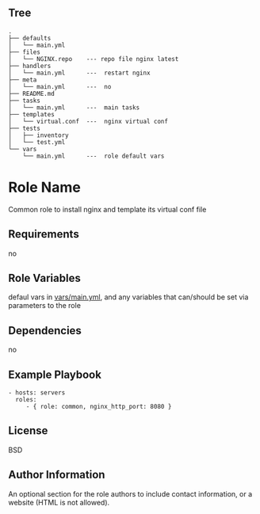 Tree
----
```
.
├── defaults
│   └── main.yml
├── files
│   └── NGINX.repo    --- repo file nginx latest
├── handlers
│   └── main.yml      ---  restart nginx
├── meta
│   └── main.yml      ---  no
├── README.md
├── tasks
│   └── main.yml      ---  main tasks
├── templates
│   └── virtual.conf  ---  nginx virtual conf
├── tests
│   ├── inventory
│   └── test.yml
└── vars
    └── main.yml      ---  role default vars
```


Role Name
=========

Common role to install nginx and template its virtual conf file

Requirements
------------

no

Role Variables
--------------

defaul vars in [vars/main.yml](vars/main.yml), and any variables that can/should be set via parameters to the role

Dependencies
------------

no

Example Playbook
----------------

    - hosts: servers
      roles:
         - { role: common, nginx_http_port: 8080 }

License
-------

BSD

Author Information
------------------

An optional section for the role authors to include contact information, or a website (HTML is not allowed).

